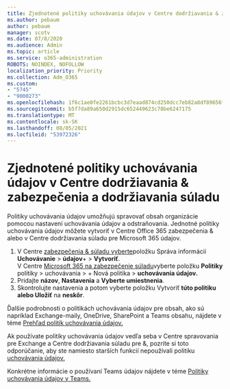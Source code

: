 ```yaml
---
title: Zjednotené politiky uchovávania údajov v Centre dodržiavania & zabezpečenia a dodržiavania súladu
ms.author: pebaum
author: pebaum
manager: scotv
ms.date: 07/8/2020
ms.audience: Admin
ms.topic: article
ms.service: o365-administration
ROBOTS: NOINDEX, NOFOLLOW
localization_priority: Priority
ms.collection: Adm_O365
ms.custom:
- "5745"
- "9000273"
ms.openlocfilehash: 1f6c1ae0fe2261bcbc3d7eaad874cd250dcc7eb82a8df89656fec9d5e60843ca
ms.sourcegitcommit: b5f7da89a650d2915dc652449623c78be6247175
ms.translationtype: MT
ms.contentlocale: sk-SK
ms.lasthandoff: 08/05/2021
ms.locfileid: "53972326"
---
```

# <a name="unified-retention-policies-in-the-security--compliance-center"></a>Zjednotené politiky uchovávania údajov v Centre dodržiavania & zabezpečenia a dodržiavania súladu

Politiky uchovávania údajov umožňujú spravovať obsah organizácie pomocou nastavení uchovávania údajov a odstraňovania. Jednotné politiky uchovávania údajov môžete vytvoriť v Centre Office 365 zabezpečenia & alebo v Centre dodržiavania súladu pre Microsoft 365 údajov. 

1. V Centre [zabezpečenia & súladu vyberte](https://go.microsoft.com/fwlink/p/?linkid=2077143)položku Správa informácií **Uchovávanie**  >  **údajov**+  >  **Vytvoriť**. <br/>
    V Centre [Microsoft 365 na zabezpečenie súladu](https://go.microsoft.com/fwlink/p/?linkid=2077149)vyberte položku **Politiky** politiky > uchovávania > + Nová politika  >  **uchovávania údajov.**
2. Pridajte **názov**, **Nastavenia** a **Vyberte umiestnenia**.
3. Skontrolujte nastavenia a potom vyberte položku Vytvoriť **túto politiku alebo Uložiť** na **neskôr**.  
      
Ďalšie podrobnosti o politikách uchovávania údajov pre obsah, ako sú napríklad Exchange-maily, OneDrive, SharePoint a Teams obsahu, nájdete v téme [Prehľad politík uchovávania údajov.](https://go.microsoft.com/fwlink/?linkid=2127785)  
    
Ak používate politiky uchovávania údajov vedľa seba v Centre spravovania pre Exchange a Centre dodržiavania súladu pre &, pozrite si toto odporúčanie, aby ste namiesto starších funkcií nepoužívali politiku [uchovávania údajov.](/microsoft-365/compliance/retention-policies#use-a-retention-policy-instead-of-older-features)  
    
Konkrétne informácie o používaní Teams údajov nájdete v téme [Politiky uchovávania údajov v Teams.](/microsoftteams/retention-policies)